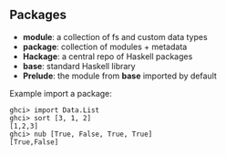 ## Packages
- **module**: a collection of fs and custom data types
- **package**: collection of modules + metadata
- **Hackage**: a central repo of Haskell packages
- **base**: standard Haskell library
- **Prelude**: the module from **base** imported by default

Example import a package:
```
ghci> import Data.List
ghci> sort [3, 1, 2]
[1,2,3]
ghci> nub [True, False, True, True]
[True,False]
```
